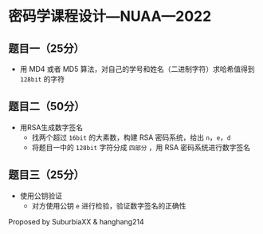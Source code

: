 # 密码学课程设计—NUAA—2022

## 题目一（25分）

-   用 MD4 或者 MD5 算法，对自己的学号和姓名（二进制字符）求哈希值得到 `128bit` 的字符

## 题目二（50分）

-   用RSA生成数字签名
    -   找两个超过 `16bit` 的大素数，构建 RSA 密码系统，给出 `n`，`e`，`d`
    -   将题目一中的 `128bit` 字符分成 `四部分` ，用 RSA 密码系统进行数字签名

## 题目三（25分）

-   使用公钥验证
    -   对方使用公钥 `e` 进行检验，验证数字签名的正确性

Proposed by SuburbiaXX & hanghang214
